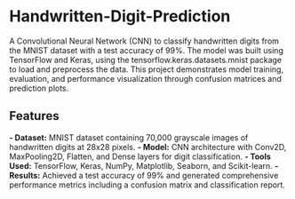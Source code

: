 # Handwritten-Digit-Prediction
A Convolutional Neural Network (CNN) to classify handwritten digits from the MNIST dataset with a test accuracy of 99%. The model was built using TensorFlow and Keras, using the tensorflow.keras.datasets.mnist package to load and preprocess the data. 
This project demonstrates model training, evaluation, and performance visualization through confusion matrices and prediction plots.

## Features
**- Dataset:** MNIST dataset containing 70,000 grayscale images of handwritten digits at 28x28 pixels.
**- Model:** CNN architecture with Conv2D, MaxPooling2D, Flatten, and Dense layers for digit classification.
**- Tools Used:** TensorFlow, Keras, NumPy, Matplotlib, Seaborn, and Scikit-learn.
**- Results:** Achieved a test accuracy of 99% and generated comprehensive performance metrics including a confusion matrix and classification report.
